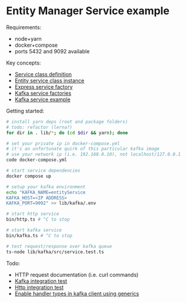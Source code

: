 # Entity Manager Service example

Requirements:

* node+yarn
* docker+compose
* ports 5432 and 9092 available

Key concepts:

* [Service class definition](lib/service/src/index.ts)
* [Entity service class instance](src/service.ts)
* [Express service factory](lib/http/src/service.ts)
* [Kafka service factories](lib/kafka/src/service.ts)
* [Kafka service example](lib/kafka/src/service.ts)

Getting started:

```bash
# install yarn deps (root and package folders)
# todo: refactor (lerna?)
for dir in . lib/*; do (cd $dir && yarn); done

# set your private ip in docker-compose.yml
# it's an unfortunate quirk of this particular kafka image
# use your network ip (i.e. 192.168.0.10), not localhost/127.0.0.1
code docker-compose.yml

# start service dependencies
docker compose up

# setup your kafka environment
echo "KAFKA_NAME=entityService
KAFKA_HOST=<IP ADDRESS>
KAFKA_PORT=9092" >> lib/kafka/.env

# start http service
bin/http.ts # ^C to stop

# start kafka service
bin/kafka.ts # ^C to stop

# test request/response over kafka queue
ts-node lib/kafka/src/service.test.ts
```

Todo:

* HTTP request documentation (i.e. curl commands)
* [Kafka integration test](test/kafka.service.ts)
* [Http integration test](test/http.service.ts)
* [Enable handler types in kafka client using generics](lib/kafka/src/service.ts)
